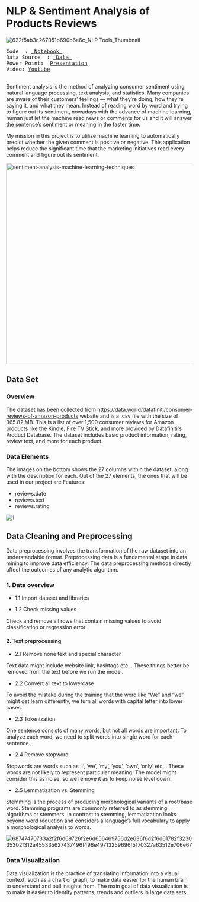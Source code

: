 # NLP & Sentiment Analysis of Products Reviews


![622f5ab3c267051b690b6e6c_NLP Tools_Thumbnail](https://user-images.githubusercontent.com/78451214/201503092-6020e3f0-25e8-41a6-9954-b8c2ee1c1e0c.png)

<pre>
Code  : <a href=https://github.com/DATA-606-FALL-2022/Data606_Ling/tree/main/Code> Notebook </a> </a>
Data Source  : <a href=https://github.com/DATA-606-FALL-2022/Data606_Ling/tree/main/Data> Data </a> </a>
Power Point:  <a href=https://github.com/DATA-606-FALL-2022/Data606_Ling/blob/main/Sentiment%20Analysis%20-%20%20Amazon%20review.pptx>Presentation</a>
Video: <a href=https://youtu.be/rzPBnFjj4vA>Youtube</a>

</pre>
Sentiment analysis is the method of analyzing consumer sentiment using natural language processing, text analysis, and statistics. Many companies are aware of their customers’ feelings — what they’re doing, how they’re saying it, and what they mean. Instead of reading word by word and trying to figure out its sentiment, nowadays with the advance of machine learning, human just let the machine read news or comments for us and it will answer the sentence’s sentiment or meaning in the faster time.

My mission in this project is to utilize machine learning to automatically predict whether the given comment is positive or negative. This application helps reduce the significant time that the marketing initiatives read every comment and figure out its sentiment.


<img width="541" alt="sentiment-analysis-machine-learning-techniques" src="https://user-images.githubusercontent.com/78451214/201502904-3e5d58f9-c784-4a2d-bcd7-9f4c7b2fda51.png">

## Data Set 

### Overview
The dataset has been collected from https://data.world/datafiniti/consumer-reviews-of-amazon-products website and is a .csv file with the size of 365.82 MB. This is a list of over 1,500 consumer reviews for Amazon products like the Kindle, Fire TV Stick, and more provided by Datafiniti's Product Database. The dataset includes basic product information, rating, review text, and more for each product.

### Data Elements
The images on the bottom shows the 27 columns within the dataset, along with the description for each. 
Out of the 27 elements, the ones that will be used in our project are Features:
- reviews.date
- reviews.text
- reviews.rating

![1](https://user-images.githubusercontent.com/78451214/202548211-d2250d5e-f32e-4eb5-a641-7a69446b4c63.png)

## Data Cleaning and Preprocessing
Data preprocessing involves the transformation of the raw dataset into an understandable format. Preprocessing data is a fundamental stage in data mining to improve data efficiency. The data preprocessing methods directly affect the outcomes of any analytic algorithm.

### 1. Data overview
  - 1.1 Import dataset and libraries 
  
  - 1.2 Check missing values
      
   Check and remove all rows that contain missing values to avoid classification or regression error.
#### 2. Text preprocessing

  - 2.1 Remove none text and special character
    
   Text data might include website link, hashtags etc… These things better be removed from the text before we run the model.

  - 2.2 Convert all text to lowercase
   
   To avoid the mistake during the training that the word like “We” and “we” might get learn differently, we turn all words with capital letter into lower cases.
  - 2.3 Tokenization
    
   One sentence consists of many words, but not all words are important. To analyze each word, we need to split words into single word for each sentence.
  - 2.4 Remove stopword
    
   Stopwords are words such as ‘I’, ‘we’, ‘my’, ‘you’, ‘own’, ‘only’ etc… These words are not likely to represent particular meaning. The model might consider this as noise, so we remove it as to keep noise level down.

  - 2.5 Lemmatization vs. Stemming
  
   Stemming is the process of producing morphological variants of a root/base word. Stemming programs are commonly referred to as stemming algorithms or stemmers. In contrast to stemming, lemmatization looks beyond word reduction and considers a language’s full vocabulary to apply a morphological analysis to words.
   
   ![68747470733a2f2f6d69726f2e6d656469756d2e636f6d2f6d61782f323035302f312a455335627437496f496e49713259696f5170327a63512e706e67](https://user-images.githubusercontent.com/78451214/202551026-7beda252-6762-41ae-8956-333c57be3bd9.png)


### Data Visualization
Data visualization is the practice of translating information into a visual context, such as a chart or graph, to make data easier for the human brain to understand and pull insights from. The main goal of data visualization is to make it easier to identify patterns, trends and outliers in large data sets.



